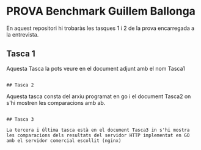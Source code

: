# PROVA Benchmark Guillem Ballonga

En aquest repositori hi trobaràs les tasques 1 i 2 de la prova encarregada a la entrevista.

## Tasca 1

Aquesta Tasca la pots veure en el document adjunt amb el nom Tasca1
```

## Tasca 2

```
Aquesta tasca consta del arxiu programat en go i el document Tasca2 on s'hi mostren les comparacions amb ab.
```

## Tasca 3

La tercera i última tasca està en el document Tasca3 in s'hi mostra les comparacions dels resultats del servidor HTTP implementat en GO amb el servidor comercial escollit (nginx)
```
